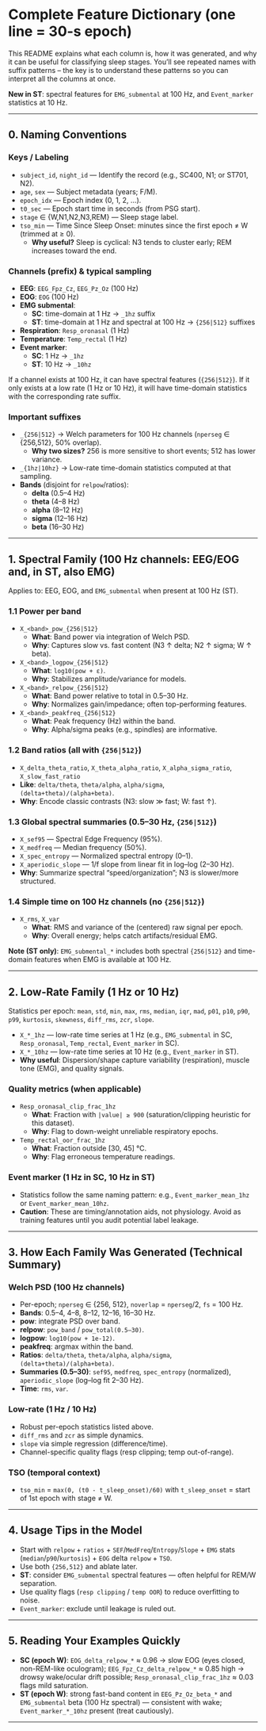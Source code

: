 # Complete Feature Dictionary (one line = 30-s epoch)

This README explains what each column is, how it was generated, and why it can be useful for classifying sleep stages. You’ll see repeated names with suffix patterns – the key is to understand these patterns so you can interpret all the columns at once.

**New in ST**: spectral features for `EMG_submental` at 100 Hz, and `Event_marker` statistics at 10 Hz.

---

## 0. Naming Conventions

### Keys / Labeling
* `subject_id`, `night_id` — Identify the record (e.g., SC400, N1; or ST701, N2).
* `age`, `sex` — Subject metadata (years; F/M).
* `epoch_idx` — Epoch index (0, 1, 2, …).
* `t0_sec` — Epoch start time in seconds (from PSG start).
* `stage` ∈ {W,N1,N2,N3,REM} — Sleep stage label.
* `tso_min` — Time Since Sleep Onset: minutes since the first epoch ≠ W (trimmed at ≥ 0).
    * **Why useful?** Sleep is cyclical: N3 tends to cluster early; REM increases toward the end.

### Channels (prefix) & typical sampling
* **EEG**: `EEG_Fpz_Cz`, `EEG_Pz_Oz` (100 Hz)
* **EOG**: `EOG` (100 Hz)
* **EMG submental**:
    * **SC**: time-domain at 1 Hz → `_1hz` suffix
    * **ST**: time-domain at 1 Hz and spectral at 100 Hz → `{256|512}` suffixes
* **Respiration**: `Resp_oronasal` (1 Hz)
* **Temperature**: `Temp_rectal` (1 Hz)
* **Event marker**:
    * **SC**: 1 Hz → `_1hz`
    * **ST**: 10 Hz → `_10hz`

If a channel exists at 100 Hz, it can have spectral features (`{256|512}`). If it only exists at a low rate (1 Hz or 10 Hz), it will have time-domain statistics with the corresponding rate suffix.

### Important suffixes
* `_{256|512}` → Welch parameters for 100 Hz channels (`nperseg` ∈ {256,512}, 50% overlap).
    * **Why two sizes?** 256 is more sensitive to short events; 512 has lower variance.
* `_{1hz|10hz}` → Low-rate time-domain statistics computed at that sampling.
* **Bands** (disjoint for `relpow`/ratios):
    * **delta** (0.5–4 Hz)
    * **theta** (4–8 Hz)
    * **alpha** (8–12 Hz)
    * **sigma** (12–16 Hz)
    * **beta** (16–30 Hz)

---

## 1. Spectral Family (100 Hz channels: EEG/EOG and, in ST, also EMG)
Applies to: EEG, EOG, and `EMG_submental` when present at 100 Hz (ST).

### 1.1 Power per band
* `X_<band>_pow_{256|512}`
    * **What**: Band power via integration of Welch PSD.
    * **Why**: Captures slow vs. fast content (N3 ↑ delta; N2 ↑ sigma; W ↑ beta).
* `X_<band>_logpow_{256|512}`
    * **What**: `log10(pow + ε)`.
    * **Why**: Stabilizes amplitude/variance for models.
* `X_<band>_relpow_{256|512}`
    * **What**: Band power relative to total in 0.5–30 Hz.
    * **Why**: Normalizes gain/impedance; often top-performing features.
* `X_<band>_peakfreq_{256|512}`
    * **What**: Peak frequency (Hz) within the band.
    * **Why**: Alpha/sigma peaks (e.g., spindles) are informative.

### 1.2 Band ratios (all with `{256|512}`)
* `X_delta_theta_ratio`, `X_theta_alpha_ratio`, `X_alpha_sigma_ratio`, `X_slow_fast_ratio`
* **Like**: `delta/theta`, `theta/alpha`, `alpha/sigma`, `(delta+theta)/(alpha+beta)`.
* **Why**: Encode classic contrasts (N3: slow ≫ fast; W: fast ↑).

### 1.3 Global spectral summaries (0.5–30 Hz, `{256|512}`)
* `X_sef95` — Spectral Edge Frequency (95%).
* `X_medfreq` — Median frequency (50%).
* `X_spec_entropy` — Normalized spectral entropy (0–1).
* `X_aperiodic_slope` — 1/f slope from linear fit in log–log (2–30 Hz).
* **Why**: Summarize spectral “speed/organization”; N3 is slower/more structured.

### 1.4 Simple time on 100 Hz channels (no `{256|512}`)
* `X_rms`, `X_var`
    * **What**: RMS and variance of the (centered) raw signal per epoch.
    * **Why**: Overall energy; helps catch artifacts/residual EMG.

**Note (ST only)**: `EMG_submental_*` includes both spectral `{256|512}` and time-domain features when EMG is available at 100 Hz.

---

## 2. Low-Rate Family (1 Hz or 10 Hz)
Statistics per epoch: `mean`, `std`, `min`, `max`, `rms`, `median`, `iqr`, `mad`, `p01`, `p10`, `p90`, `p99`, `kurtosis`, `skewness`, `diff_rms`, `zcr`, `slope`.

* `X_*_1hz` — low-rate time series at 1 Hz (e.g., `EMG_submental` in SC, `Resp_oronasal`, `Temp_rectal`, `Event_marker` in SC).
* `X_*_10hz` — low-rate time series at 10 Hz (e.g., `Event_marker` in ST).
* **Why useful**: Dispersion/shape capture variability (respiration), muscle tone (EMG), and quality signals.

### Quality metrics (when applicable)
* `Resp_oronasal_clip_frac_1hz`
    * **What**: Fraction with `|value| ≥ 900` (saturation/clipping heuristic for this dataset).
    * **Why**: Flag to down-weight unreliable respiratory epochs.
* `Temp_rectal_oor_frac_1hz`
    * **What**: Fraction outside [30, 45] °C.
    * **Why**: Flag erroneous temperature readings.

### Event marker (1 Hz in SC, 10 Hz in ST)
* Statistics follow the same naming pattern: e.g., `Event_marker_mean_1hz` or `Event_marker_mean_10hz`.
* **Caution**: These are timing/annotation aids, not physiology. Avoid as training features until you audit potential label leakage.

---

## 3. How Each Family Was Generated (Technical Summary)

### Welch PSD (100 Hz channels)
* Per-epoch; `nperseg` ∈ {256, 512}, `noverlap` = `nperseg`/2, `fs` = 100 Hz.
* **Bands**: 0.5–4, 4–8, 8–12, 12–16, 16–30 Hz.
* **pow**: integrate PSD over band.
* **relpow**: `pow_band` / `pow_total(0.5–30)`.
* **logpow**: `log10(pow + 1e-12)`.
* **peakfreq**: argmax within the band.
* **Ratios**: `delta/theta`, `theta/alpha`, `alpha/sigma`, `(delta+theta)/(alpha+beta)`.
* **Summaries (0.5–30)**: `sef95`, `medfreq`, `spec_entropy` (normalized), `aperiodic_slope` (log–log fit 2–30 Hz).
* **Time**: `rms`, `var`.

### Low-rate (1 Hz / 10 Hz)
* Robust per-epoch statistics listed above.
* `diff_rms` and `zcr` as simple dynamics.
* `slope` via simple regression (difference/time).
* Channel-specific quality flags (resp clipping; temp out-of-range).

### TSO (temporal context)
* `tso_min` = `max(0, (t0 - t_sleep_onset)/60)` with `t_sleep_onset` = start of 1st epoch with stage ≠ W.

---

## 4. Usage Tips in the Model

* Start with `relpow` + `ratios` + `SEF`/`MedFreq`/`Entropy`/`Slope` + `EMG` stats (`median`/`p90`/`kurtosis`) + `EOG` delta `relpow` + `TSO`.
* Use both `{256,512}` and ablate later.
* **ST**: consider `EMG_submental` spectral features — often helpful for REM/W separation.
* Use quality flags (`resp clipping` / `temp OOR`) to reduce overfitting to noise.
* `Event_marker`: exclude until leakage is ruled out.

---

## 5. Reading Your Examples Quickly

* **SC (epoch W)**: `EOG_delta_relpow_*` ≈ 0.96 → slow EOG (eyes closed, non-REM-like oculogram); `EEG_Fpz_Cz_delta_relpow_*` ≈ 0.85 high → drowsy wake/ocular drift possible; `Resp_oronasal_clip_frac_1hz` ≈ 0.03 flags mild saturation.
* **ST (epoch W)**: strong fast-band content in `EEG_Pz_Oz_beta_*` and `EMG_submental` beta (100 Hz spectral) — consistent with wake; `Event_marker_*_10hz` present (treat cautiously).

---